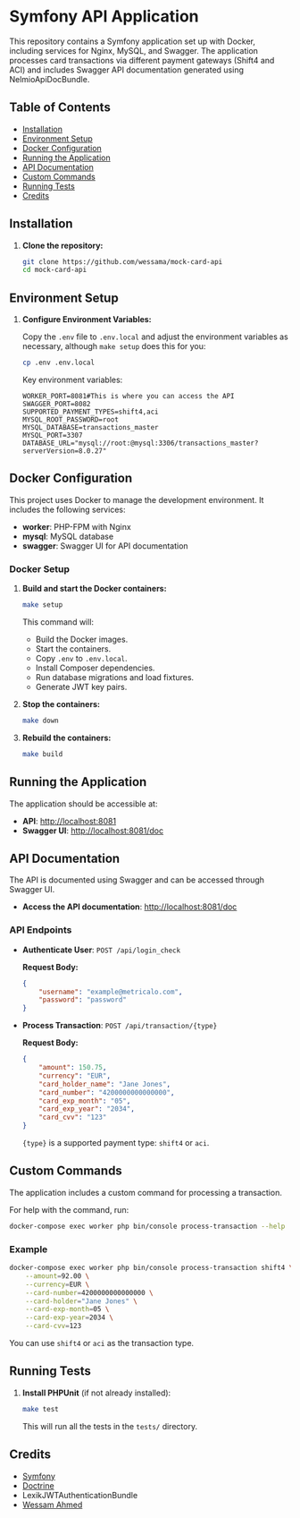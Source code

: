# Symfony API Application

This repository contains a Symfony application set up with Docker, including services for Nginx, MySQL, and Swagger. The application processes card transactions via different payment gateways (Shift4 and ACI) and includes Swagger API documentation generated using NelmioApiDocBundle.

## Table of Contents

- [Installation](#installation)
- [Environment Setup](#environment-setup)
- [Docker Configuration](#docker-configuration)
- [Running the Application](#running-the-application)
- [API Documentation](#api-documentation)
- [Custom Commands](#custom-commands)
- [Running Tests](#running-tests)
- [Credits](#credits)

## Installation

1. **Clone the repository:**

    ```bash
    git clone https://github.com/wessama/mock-card-api
    cd mock-card-api
    ```

## Environment Setup

1. **Configure Environment Variables:**

   Copy the `.env` file to `.env.local` and adjust the environment variables as necessary, although `make setup` does this for you:

    ```bash
    cp .env .env.local
    ```

   Key environment variables:

    ```dotenv
    WORKER_PORT=8081#This is where you can access the API
    SWAGGER_PORT=8082
    SUPPORTED_PAYMENT_TYPES=shift4,aci
    MYSQL_ROOT_PASSWORD=root
    MYSQL_DATABASE=transactions_master
    MYSQL_PORT=3307
    DATABASE_URL="mysql://root:@mysql:3306/transactions_master?serverVersion=8.0.27"
    ```

## Docker Configuration

This project uses Docker to manage the development environment. It includes the following services:

- **worker**: PHP-FPM with Nginx
- **mysql**: MySQL database
- **swagger**: Swagger UI for API documentation

### Docker Setup

1. **Build and start the Docker containers:**

    ```bash
    make setup
    ```

   This command will:
    - Build the Docker images.
    - Start the containers.
    - Copy `.env` to `.env.local`.
    - Install Composer dependencies.
    - Run database migrations and load fixtures.
    - Generate JWT key pairs.

2. **Stop the containers:**

    ```bash
    make down
    ```

3. **Rebuild the containers:**

    ```bash
    make build
    ```

## Running the Application

The application should be accessible at:

- **API**: [http://localhost:8081](http://localhost:8081)
- **Swagger UI**: [http://localhost:8081/doc](http://localhost:8081/doc)

## API Documentation

The API is documented using Swagger and can be accessed through Swagger UI.

- **Access the API documentation**: [http://localhost:8081/doc](http://localhost:8081/doc)

### API Endpoints

- **Authenticate User**: `POST /api/login_check`

  **Request Body:**

    ```json
    {
        "username": "example@metricalo.com",
        "password": "password"
    }
    ```

- **Process Transaction**: `POST /api/transaction/{type}`

  **Request Body:**

    ```json
    {
        "amount": 150.75,
        "currency": "EUR",
        "card_holder_name": "Jane Jones",
        "card_number": "4200000000000000",
        "card_exp_month": "05",
        "card_exp_year": "2034",
        "card_cvv": "123"
    }
    ```

  `{type}` is a supported payment type: `shift4` or `aci`.

## Custom Commands

The application includes a custom command for processing a transaction.

For help with the command, run:

```bash
docker-compose exec worker php bin/console process-transaction --help
```

### Example

```bash
docker-compose exec worker php bin/console process-transaction shift4 \
    --amount=92.00 \
    --currency=EUR \
    --card-number=4200000000000000 \
    --card-holder="Jane Jones" \
    --card-exp-month=05 \
    --card-exp-year=2034 \
    --card-cvv=123
```

You can use `shift4` or `aci` as the transaction type.

## Running Tests

1. **Install PHPUnit** (if not already installed):

    ```bash
    make test
    ```

   This will run all the tests in the `tests/` directory.

## Credits

- [Symfony](https://symfony.com/)
- [Doctrine](https://www.doctrine-project.org/)
- LexikJWTAuthenticationBundle
- [Wessam Ahmed](mailto:wessam.ah@outlook.com)